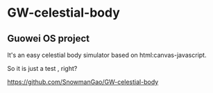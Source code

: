 # GW-celestial-body
## Guowei OS project

It's an easy celestial body simulator based on html:canvas-javascript.

So it is just a test , right?


https://github.com/SnowmanGao/GW-celestial-body
